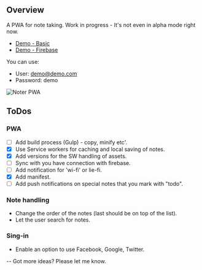 ## Overview

A PWA for note taking.
Work in progress - It's not even in alpha mode right now.

* [Demo - Basic](https://noter-1.firebaseapp.com/index-pwa.html)
* [Demo - Firebase](https://noter-1.firebaseapp.com/) 

You can use: 
  * User: demo@demo.com 
  * Password: demo

![Noter PWA](https://noter-1.firebaseapp.com/noter-1-pwa.png)

## ToDos

### PWA
* [ ] Add build process (Gulp) - copy, minify etc'.
* [x] Use Service workers for caching and local saving of notes.
* [x] Add versions for the SW handling of assets.
* [ ] Sync with you have connection with firebase.
* [ ] Add notification for 'wi-fi' or lie-fi.
* [x] Add manifest.
* [ ] Add push notifications on special notes that you mark with "todo".

### Note handling
* Change the order of the notes (last should be on top of the list).
* Let the user search for notes.

### Sing-in
* Enable an option to use Facebook, Google, Twitter.

--
Got more ideas? Please let me know.